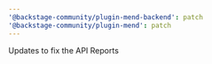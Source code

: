 ```yaml
---
'@backstage-community/plugin-mend-backend': patch
'@backstage-community/plugin-mend': patch
---
```


Updates to fix the API Reports
